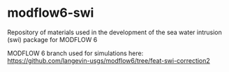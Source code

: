 # modflow6-swi
Repository of materials used in the development of the sea water intrusion (swi) package for MODFLOW 6 

MODFLOW 6 branch used for simulations here: https://github.com/langevin-usgs/modflow6/tree/feat-swi-correction2